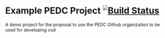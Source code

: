 # Example PEDC Project [![Build Status](https://travis-ci.com/A-Team-Rowan-University/Example-PEDC.svg?branch=master)](https://travis-ci.com/A-Team-Rowan-University/Example-PEDC)

A demo project for the proposal to use the PEDC Github organization to be used for developing cod
